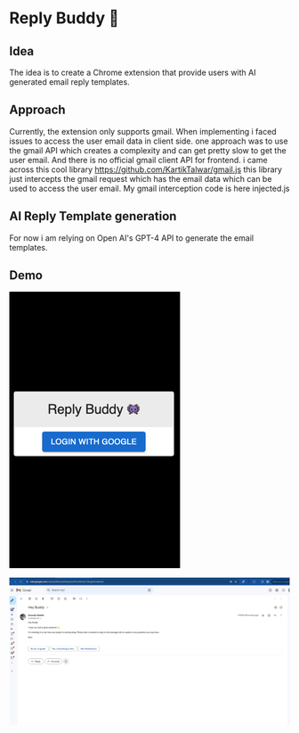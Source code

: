 # Reply Buddy 👾

## Idea

The idea is to create a Chrome extension that provide users with AI generated email reply templates.

## Approach

Currently, the extension only supports gmail. When implementing i faced issues to access the user email data in client side. one approach was to use the gmail API which creates a complexity and can get pretty slow to get the user email. And there is no official gmail client API for frontend. i came across this cool library https://github.com/KartikTalwar/gmail.js this library just intercepts  the gmail request which has the email data which can be used to access the user email. My gmail interception code is here injected.js 

## AI Reply Template generation

For now i am relying on Open AI's GPT-4 API to generate the email templates.

## Demo

![Reply Buddy Popup](./popup.png)


![Reply Buddy Demo](./demo.gif)